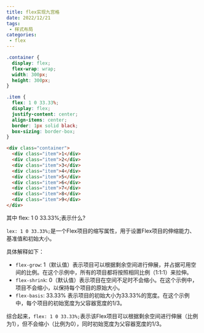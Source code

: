 ```yaml
---
title: flex实现九宫格
date: 2022/12/21
tags:
 - 样式布局
categories:
 - flex
---
```



```css
.container {
  display: flex;
  flex-wrap: wrap;
  width: 300px;
  height: 300px;
}

.item {
  flex: 1 0 33.33%;
  display: flex;
  justify-content: center;
  align-items: center;
  border: 1px solid black;
  box-sizing: border-box;
}
```

```html
<div class="container">
  <div class="item">1</div>
  <div class="item">2</div>
  <div class="item">3</div>
  <div class="item">4</div>
  <div class="item">5</div>
  <div class="item">6</div>
  <div class="item">7</div>
  <div class="item">8</div>
  <div class="item">9</div>
</div>
```

 其中 flex: 1 0 33.33%;表示什么?

`lex: 1 0 33.33%;`是一个Flex项目的缩写属性，用于设置Flex项目的伸缩能力、基准值和初始大小。

具体解释如下：

- `flex-grow`: 1（默认值）表示项目可以根据剩余空间进行伸展，并占据可用空间的比例。在这个示例中，所有的项目都将按照相同比例（1:1:1）来拉伸。
- `flex-shrink`: 0（默认值）表示项目在空间不足时不会缩小。在这个示例中，项目不会缩小，以保持每个项目的原始大小。
- `flex-basis`: 33.33% 表示项目的初始大小为33.33%的宽度。在这个示例中，每个项目的初始宽度为父容器宽度的1/3。

综合起来，`flex: 1 0 33.33%;`表示该Flex项目可以根据剩余空间进行伸展（比例为1），但不会缩小（比例为0），同时初始宽度为父容器宽度的1/3。